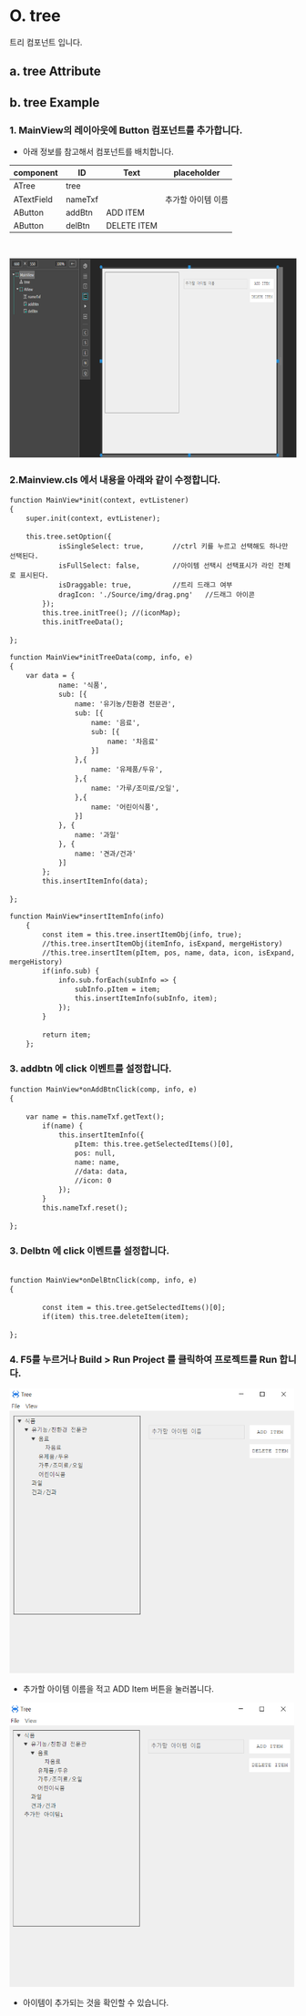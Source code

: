 
#  O. tree
트리 컴포넌트 입니다.

## a. tree Attribute

## b. tree Example


### 1. MainView의 레이아웃에 Button 컴포넌트를 추가합니다.<br>
 * 아래 정보를 참고해서 컴포넌트를 배치합니다.
 
|component|ID|Text|placeholder
|------|---|---|---|
|ATree|tree||
|ATextField|nameTxf||추가할 아이템 이름
|AButton|addBtn|ADD ITEM
|AButton|delBtn|DELETE ITEM
<br>

<img src="./img/tree1.png" height="350px" width="800px"><br>

### 2.Mainview.cls 에서 내용을 아래와 같이 수정합니다.
```
function MainView*init(context, evtListener)
{
	super.init(context, evtListener);

	this.tree.setOption({
			isSingleSelect: true,		//ctrl 키를 누르고 선택해도 하나만 선택된다. 
			isFullSelect: false,        //아이템 선택시 선택표시가 라인 전체로 표시된다.
			isDraggable: true,   	    //트리 드래그 여부
			dragIcon: './Source/img/drag.png'	//드래그 아이콘
		});
		this.tree.initTree(); //(iconMap);
		this.initTreeData();

};
```

```
function MainView*initTreeData(comp, info, e)
{
	var data = {
			name: '식품',
			sub: [{
				name: '유기농/친환경 전문관',
				sub: [{
					name: '음료',
					sub: [{
						name: '차음료'
					}]
				},{
					name: '유제품/두유',
				},{
					name: '가루/조미료/오일',
				},{
					name: '어린이식품',
				}]
			}, {
				name: '과일'
			}, {
				name: '견과/건과'
			}]
		};
		this.insertItemInfo(data);

};
```
```
function MainView*insertItemInfo(info)
	{
		const item = this.tree.insertItemObj(info, true);
		//this.tree.insertItemObj(itemInfo, isExpand, mergeHistory)
		//this.tree.insertItem(pItem, pos, name, data, icon, isExpand, mergeHistory)
		if(info.sub) {
			info.sub.forEach(subInfo => {
				subInfo.pItem = item;
				this.insertItemInfo(subInfo, item);
			});
		}
		
		return item;
	};

```

### 3. addbtn 에 click 이벤트를 설정합니다.

```
function MainView*onAddBtnClick(comp, info, e)
{

	var name = this.nameTxf.getText();
		if(name) {
			this.insertItemInfo({
				pItem: this.tree.getSelectedItems()[0],
				pos: null, 
				name: name,
				//data: data,
				//icon: 0
			});
		}
		this.nameTxf.reset();

};
```

### 3. Delbtn 에 click 이벤트를 설정합니다.

```

function MainView*onDelBtnClick(comp, info, e)
{

		const item = this.tree.getSelectedItems()[0];
		if(item) this.tree.deleteItem(item);

};

```


### 4. F5를 누르거나 Build > Run Project 를 클릭하여 프로젝트를 Run 합니다.

<img src="./img/tree2.png" height="500px" width="500px"><br>

* 추가할 아이템 이름을 적고 ADD Item 버튼을 눌러봅니다.

<img src="./img/tree3.png" height="500px" width="500px"><br>

 * 아이템이 추가되는 것을 확인할 수 있습니다.